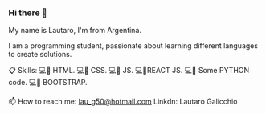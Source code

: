 ### Hi there 👋
My name is Lautaro, I'm from Argentina.

I am a programming student, passionate about learning different languages to create solutions.



📋 Skills:
💻🔧 HTML.
💻🔧 CSS.
💻🔧 JS.
💻🔧REACT JS.
💻🔧 Some PYTHON code.
💻🔧 BOOTSTRAP.


📫 How to reach me:
lau_g50@hotmail.com
Linkdn: Lautaro Galicchio
<!--
**lautarog91/lautarog91** is a ✨ _special_ ✨ repository because its `README.md` (this file) appears on your GitHub profile.

Here are some ideas to get you started:

- 🔭 I’m currently working on ...
- 🌱 I’m currently learning ...
- 👯 I’m looking to collaborate on ...
- 🤔 I’m looking for help with ...
- 💬 Ask me about ...
- 📫 How to reach me: ...
- 😄 Pronouns: ...
- ⚡ Fun fact: ...
-->
